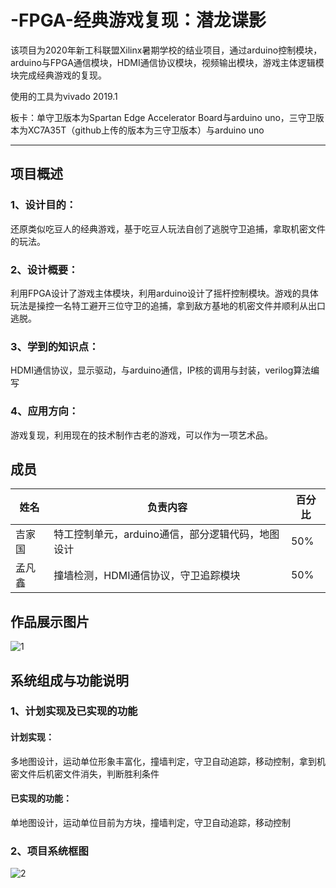 # -FPGA-经典游戏复现：潜龙谍影
该项目为2020年新工科联盟Xilinx暑期学校的结业项目，通过arduino控制模块，arduino与FPGA通信模块，HDMI通信协议模块，视频输出模块，游戏主体逻辑模块完成经典游戏的复现。

使用的工具为vivado 2019.1

板卡：单守卫版本为Spartan Edge Accelerator Board与arduino uno，三守卫版本为XC7A35T（github上传的版本为三守卫版本）与arduino uno




------



## 项目概述

### 1、设计目的：

还原类似吃豆人的经典游戏，基于吃豆人玩法自创了逃脱守卫追捕，拿取机密文件的玩法。

### 2、设计概要：

利用FPGA设计了游戏主体模块，利用arduino设计了摇杆控制模块。游戏的具体玩法是操控一名特工避开三位守卫的追捕，拿到敌方基地的机密文件并顺利从出口逃脱。

### 3、学到的知识点：

HDMI通信协议，显示驱动，与arduino通信，IP核的调用与封装，verilog算法编写

### 4、应用方向：

游戏复现，利用现在的技术制作古老的游戏，可以作为一项艺术品。



## 成员

| 姓名   | 负责内容                                          | 百分比 |
| ------ | ------------------------------------------------- | ------ |
| 吉家国 | 特工控制单元，arduino通信，部分逻辑代码，地图设计 | 50%    |
| 孟凡鑫 | 撞墙检测，HDMI通信协议，守卫追踪模块              | 50%    |



## 作品展示图片

![1](https://github.com/JIJIKING/-FPGA-/blob/master/images/1.png)



## 系统组成与功能说明

### 1、计划实现及已实现的功能

#### 计划实现：

多地图设计，运动单位形象丰富化，撞墙判定，守卫自动追踪，移动控制，拿到机密文件后机密文件消失，判断胜利条件

#### 已实现的功能：

单地图设计，运动单位目前为方块，撞墙判定，守卫自动追踪，移动控制



### 2、项目系统框图

![2](C:\Users\JJKING\Desktop\FPGA\-FPGA-\images\2.png)
